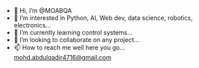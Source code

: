 - 👋 Hi, I’m @MOABQA
- 👀 I’m interested in Python, AI, Web dev, data science, robotics, electronics...
- 🌱 I’m currently learning control systems...
- 💞️ I’m looking to collaborate on any project...
- 📫 How to reach me well here you go... mohd.abdulqadir4716@gmail.com

<!---
MOABQA/MOABQA is a ✨ special ✨ repository because its `README.md` (this file) appears on your GitHub profile.
You can click the Preview link to take a look at your changes.
--->
